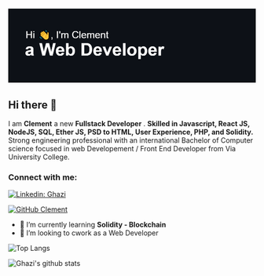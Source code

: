 ![Banner Image](https://github.com/ClementG77/ClementG77/blob/main/header.png)

## Hi there 👋

I am **Clement**  a new **Fullstack Developer** . **Skilled in Javascript, React JS, NodeJS, SQL, Ether JS, PSD to HTML, User Experience, PHP, and Solidity.** Strong engineering professional with an international Bachelor of Computer science focused in web Developement / Front End Developer from Via University College.

<h3 align="left">Connect with me:</h3>

[![Linkedin: Ghazi](https://img.shields.io/badge/-Clement-blue?style=flat-square&logo=Linkedin&logoColor=white&link=https://www.linkedin.com/in/cl%C3%A9ment-guyonnet-4035101b9/)](https://www.linkedin.com/in/cl%C3%A9ment-guyonnet-4035101b9/)
  
[![GitHub Clement](https://img.shields.io/github/followers/ClementG77?label=follow&style=social)](https://github.com/ClementG77)
</p>

- 🌱 I’m currently learning **Solidity - Blockchain**
- 👯 I’m looking to cwork as a Web Developer

![Top Langs](github-readme-stats-alpha-puce.vercel.app/api/top-langs/?username=ClementG77&layout=compact&theme=dark&hide_border=true)

![Ghazi's github stats](github-readme-stats-alpha-puce.vercel.app/api?username=ClementG77&show_icons=true&hide_border=true&theme=dark)


